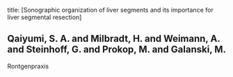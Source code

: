 title: [Sonographic organization of liver segments and its importance for liver segmental resection]

## Qaiyumi, S. A. and Milbradt, H. and Weimann, A. and Steinhoff, G. and Prokop, M. and Galanski, M.
Rontgenpraxis

